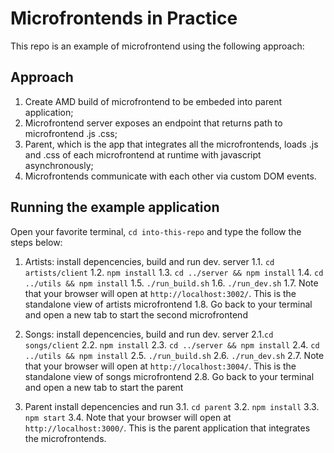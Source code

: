 # Microfrontends in Practice

This repo is an example of microfrontend using the following approach:

## Approach

1. Create AMD build of microfrontend to be embeded into parent application;
2. Microfrontend server exposes an endpoint that returns path to microfrontend .js .css;
3. Parent, which is the app that integrates all the microfrontends, loads .js and .css of each microfrontend at runtime with javascript asynchronously;
4. Microfrontends communicate with each other via custom DOM events.

## Running the example application

Open your favorite terminal, `cd into-this-repo` and type the follow the steps below:

1. Artists: install depencencies, build and run dev. server
  1.1. `cd artists/client`
  1.2. `npm install`
  1.3. `cd ../server && npm install`
  1.4. `cd ../utils && npm install`
  1.5. `./run_build.sh`
  1.6. `./run_dev.sh`
  1.7. Note that your browser will open at `http://localhost:3002/`. This is the standalone view of artists microfrontend
  1.8. Go back to your terminal and open a new tab to start the second microfrontend

2. Songs: install depencencies, build and run dev. server
  2.1.`cd songs/client`
  2.2. `npm install`
  2.3. `cd ../server && npm install`
  2.4. `cd ../utils && npm install`
  2.5. `./run_build.sh`
  2.6. `./run_dev.sh`
  2.7. Note that your browser will open at `http://localhost:3004/`. This is the standalone view of songs microfrontend
  2.8. Go back to your terminal and open a new tab to start the parent

3. Parent install depencencies and run
  3.1. `cd parent`
  3.2. `npm install`
  3.3. `npm start`
  3.4. Note that your browser will open at `http://localhost:3000/`. This is the parent application that integrates the microfrontends.